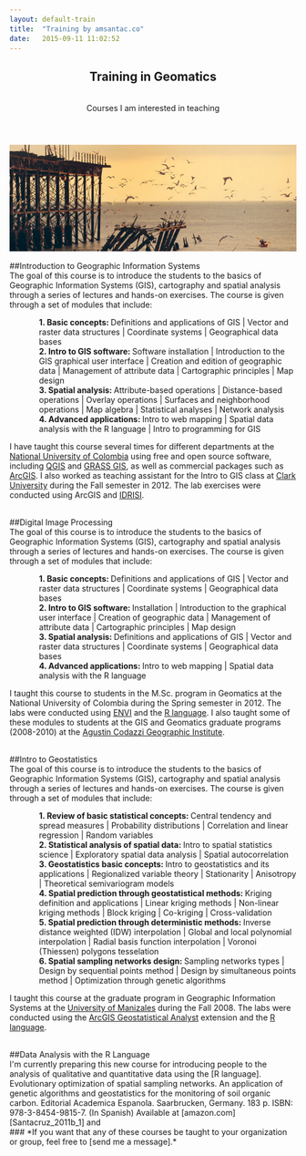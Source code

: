 ```yaml
---
layout: default-train
title:  "Training by amsantac.co"
date:   2015-09-11 11:02:52
---
```

<header>
<h2>Training in Geomatics</h2>
<br>
<span class="byline">Courses I am interested in teaching</span>
</header>

<a href="#" class="image full"><img src="images/pic07.jpg" alt="" /></a>

##Introduction to Geographic Information Systems
<br>
The goal of this course is to introduce the students to the basics of Geographic Information Systems (GIS), cartography and spatial analysis through a series of lectures and hands-on exercises. The course is given through a set of modules that include:

<ul style="margin-left:2em; list-style-type:none">
  <li><strong>1. Basic concepts: </strong>Definitions and applications of GIS | Vector and raster data structures | Coordinate systems | Geographical data bases</li>
  <li><strong>2. Intro to GIS software: </strong>Software installation | Introduction to the GIS graphical user interface | Creation and edition of geographic data | Management of attribute data | Cartographic principles | Map design</li>
  <li><strong>3. Spatial analysis: </strong>Attribute-based operations | Distance-based operations | Overlay operations | Surfaces and neighborhood operations | Map algebra | Statistical analyses | Network analysis</li>
  <li><strong>4. Advanced applications: </strong>Intro to web mapping | Spatial data analysis with the R language | Intro to programming for GIS
</ul>

I have taught this course several times for different departments at the [National University of Colombia] using free and open source software, including [QGIS] and [GRASS GIS], as well as commercial packages such as [ArcGIS]. I also worked as teaching assistant for the Intro to GIS class at [Clark University] during the Fall semester in 2012. The lab exercises were conducted using ArcGIS and [IDRISI].

<br>
##Digital Image Processing
<br>
The goal of this course is to introduce the students to the basics of Geographic Information Systems (GIS), cartography and spatial analysis through a series of lectures and hands-on exercises. The course is given through a set of modules that include:

<ul style="margin-left:2em; list-style-type:none">
  <li><strong>1. Basic concepts: </strong>Definitions and applications of GIS | Vector and raster data structures | Coordinate systems | Geographical data bases</li>
  <li><strong>2. Intro to GIS software: </strong>Installation | Introduction to the graphical user interface | Creation of geographic data | Management of attribute data | Cartographic principles | Map design</li>
  <li><strong>3. Spatial analysis: </strong>Definitions and applications of GIS | Vector and raster data structures | Coordinate systems | Geographical data bases</li>
  <li><strong>4. Advanced applications: </strong>Intro to web mapping | Spatial data analysis with the R language
</ul>

I taught this course to students in the M.Sc. program in Geomatics at the National University of Colombia during the Spring semester in 2012. The labs were conducted using [ENVI] and the [R language]. I also taught some of these modules to students at the GIS and Geomatics graduate programs (2008-2010) at the [Agustin Codazzi Geographic Institute]. 

<br>
##Intro to Geostatistics
<br>
The goal of this course is to introduce the students to the basics of Geographic Information Systems (GIS), cartography and spatial analysis through a series of lectures and hands-on exercises. The course is given through a set of modules that include:

<ul style="margin-left:2em; list-style-type:none">
  <li><strong>1. Review of basic statistical concepts: </strong>Central tendency and spread measures | Probability distributions | Correlation and linear regression | Random variables</li>
  <li><strong>2. Statistical analysis of spatial data: </strong>Intro to spatial statistics science | Exploratory spatial data analysis | Spatial autocorrelation</li>
  <li><strong>3. Geostatistics basic concepts: </strong>Intro to geostatistics and its applications | Regionalized variable theory | Stationarity | Anisotropy | Theoretical semivariogram models</li>
  <li><strong>4. Spatial prediction through geostatistical methods: </strong>Kriging definition and applications | Linear kriging methods | Non-linear kriging methods | Block kriging | Co-kriging | Cross-validation
  <li><strong>5. Spatial prediction through deterministic methods: </strong>Inverse distance weighted (IDW) interpolation | Global and local polynomial interpolation | Radial basis function interpolation | Voronoi (Thiessen) polygons tesselation
  <li><strong>6. Spatial sampling networks design: </strong>Sampling networks types | Design by sequential points method | Design by simultaneous points method | Optimization through genetic algorithms 
</ul>

I taught this course at the graduate program in Geographic Information Systems at the [University of Manizales] during the Fall 2008. The labs were conducted using the [ArcGIS Geostatistical Analyst] extension and the [R language].

<br>
##Data Analysis with the R Language
<br>
I'm currently preparing this new course for introducing people to the analysis of qualitative and quantitative data using the [R language]. Evolutionary optimization of spatial sampling networks. An application of genetic algorithms and geostatistics for the monitoring of soil organic carbon. Editorial Academica Espanola. Saarbrucken, Germany. 183 p. ISBN: 978-3-8454-9815-7. (In Spanish) Available at [amazon.com][Santacruz_2011b_1] and

<br>
### *If you want that any of these courses be taught to your organization or group, feel free to [send me a message].*

[QGIS]: http://www.qgis.org/
[GRASS GIS]: https://grass.osgeo.org/
[ArcGIS]: https://www.arcgis.com/
[National University of Colombia]: http://unal.edu.co
[Clark University]: http://clarku.edu
[send me a message]: contact.html
[R language]: http://r-project.org
[ArcGIS Geostatistical Analyst]: http://www.esri.com/software/arcgis/extensions/geostatistical
[University of Manizales]: http://www.umanizales.edu.co/
[IDRISI]: https://clarklabs.org/
[ENVI]: http://www.exelisvis.com/ProductsServices/ENVIProducts/ENVI.aspx
[Agustin Codazzi Geographic Institute]: http://www.igac.gov.co
